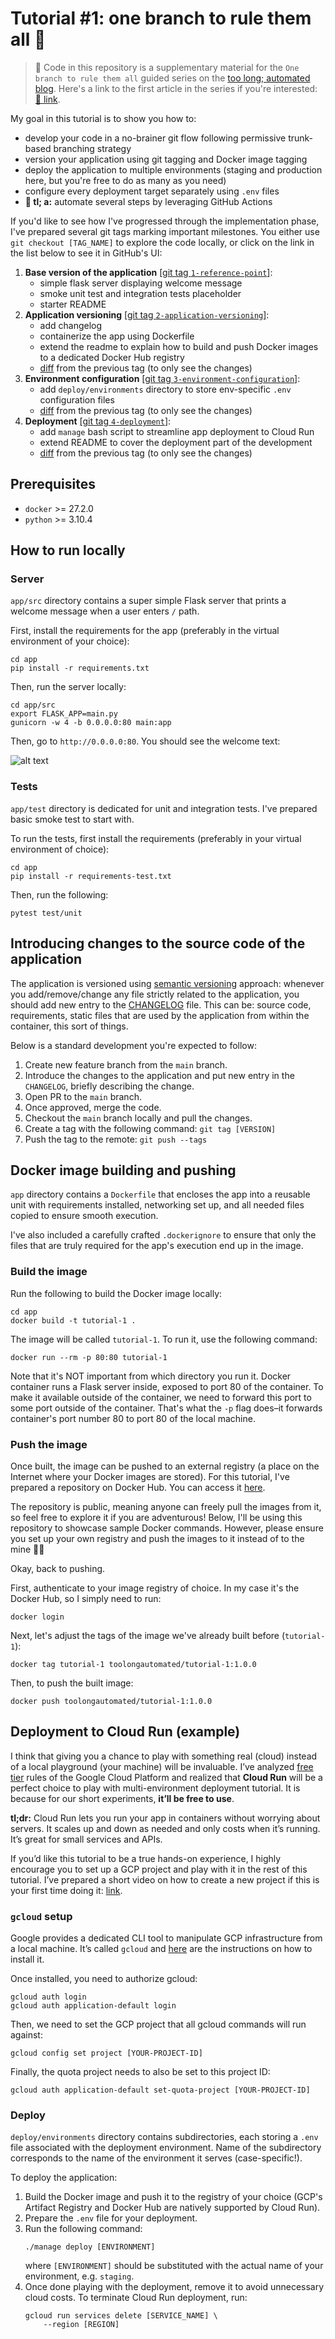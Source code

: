 # Tutorial #1: one branch to rule them all 🌳

> 🚨 Code in this repository is a supplementary material for the `One branch to
> rule them all` guided series on the [too long; automated
> blog](https://blog.toolongautomated.com). Here's a link to the first article
> in the series if you're interested:
[🔗 link](https://toolongautomated.com/posts/2024/one-branch-to-rule-them-all-1).

My goal in this tutorial is to show you how to:
- develop your code in a no-brainer git flow following permissive trunk-based branching strategy
- version your application using git tagging and Docker image tagging
- deploy the application to multiple environments (staging and production here, but you're free to do as many as you need)
- configure every deployment target separately using `.env` files
- **🚀 tl; a:** automate several steps by leveraging GitHub Actions

If you'd like to see how I've progressed through the implementation phase, I've
prepared several git tags marking important milestones. You either use `git
checkout [TAG_NAME]` to explore the code locally, or click on the link in the
list below to see it in GitHub's UI:

1. **Base version of the application** [[git tag
`1-reference-point`]](https://github.com/toolongautomated/tutorial-1/tree/1-reference-point):
    - simple flask server displaying welcome message
    - smoke unit test and integration tests placeholder
    - starter README
2. **Application versioning** [[git tag
`2-application-versioning`]](https://github.com/toolongautomated/tutorial-1/tree/2-application-versioning):
    - add changelog
    - containerize the app using Dockerfile
    - extend the readme to explain how to build and push Docker images to a dedicated Docker Hub registry
    - [diff](https://github.com/toolongautomated/tutorial-1/compare/1-reference-point...2-application-versioning) from the previous tag (to only see the changes)
3. **Environment configuration** [[git tag `3-environment-configuration`]](https://github.com/toolongautomated/tutorial-1/tree/3-environment-configuration):
    - add `deploy/environments` directory to store env-specific `.env` configuration files
    - [diff](https://github.com/toolongautomated/tutorial-1/compare/2-application-versioning...3-environment-configuration) from the previous tag (to only see the changes)
4. **Deployment** [[git tag `4-deployment`]](https://github.com/toolongautomated/tutorial-1/tree/4-deployment):
    - add `manage` bash script to streamline app deployment to Cloud Run
    - extend README to cover the deployment part of the development
    - [diff](https://github.com/toolongautomated/tutorial-1/compare/3-environment-configuration...4-deployment) from the previous tag (to only see the changes)

## Prerequisites

- `docker` >= 27.2.0
- `python` >= 3.10.4

## How to run locally

### Server

`app/src` directory contains a super simple Flask server that prints a welcome
message when a user enters `/` path.

First, install the requirements for the app (preferably in the virtual environment of your choice):

```shell
cd app
pip install -r requirements.txt
```

Then, run the server locally:

```shell
cd app/src
export FLASK_APP=main.py
gunicorn -w 4 -b 0.0.0.0:80 main:app
```

Then, go to `http://0.0.0.0:80`. You should see the welcome text:

![alt text](docs/welcome-screen.png)

### Tests

`app/test` directory is dedicated for unit and integration tests. I've prepared basic smoke test to start with.

To run the tests, first install the requirements (preferably in your virtual environment of choice):

```shell
cd app
pip install -r requirements-test.txt
```

Then, run the following:

```shell
pytest test/unit
```

## Introducing changes to the source code of the application

The application is versioned using [semantic versioning](https://semver.org/)
approach: whenever you add/remove/change any file strictly related to the
application, you should add new entry to the [CHANGELOG](app/CHANGELOG.md) file.
This can be: source code, requirements, static files that are used by the
application from within the container, this sort of things.

Below is a standard development you're expected to follow:

1. Create new feature branch from the `main` branch.
2. Introduce the changes to the application and put new entry in the
`CHANGELOG`, briefly describing the change.
3. Open PR to the `main` branch.
4. Once approved, merge the code.
5. Checkout the `main` branch locally and pull the changes.
6. Create a tag with the following command: `git tag [VERSION]`
7. Push the tag to the remote: `git push --tags`

## Docker image building and pushing

`app` directory contains a `Dockerfile` that encloses the app into a reusable
unit with requirements installed, networking set up, and all needed files copied
to ensure smooth execution.

I've also included a carefully crafted `.dockerignore` to ensure that only the
files that are truly required for the app's execution end up in the image.

### Build the image

Run the following to build the Docker image locally:

```shell
cd app
docker build -t tutorial-1 .
```

The image will be called `tutorial-1`. To run it, use the following command:

```shell
docker run --rm -p 80:80 tutorial-1
```

Note that it's NOT important from which directory you run it. Docker container
runs a Flask server inside, exposed to port 80 of the container. To make it
available outside of the container, we need to forward this port to some port
outside of the container. That's what the `-p` flag does–it forwards container's
port number 80 to port 80 of the local machine.

### Push the image

Once built, the image can be pushed to an external registry (a place on the
Internet where your Docker images are stored). For this tutorial, I've prepared
a repository on Docker Hub. You can access it
[here](https://hub.docker.com/r/toolongautomated/tutorial-1).

The repository is public, meaning anyone can freely pull the images from it, so
feel free to explore it if you are adventurous! Below, I'll be using this
repository to showcase sample Docker commands. However, please ensure you set up
your own registry and push the images to it instead of to the mine 🙌🏼

Okay, back to pushing.

First, authenticate to your image registry of choice. In my case it's the Docker
Hub, so I simply need to run:

```shell
docker login
```

Next, let's adjust the tags of the image we've already built before
(`tutorial-1`):

```shell
docker tag tutorial-1 toolongautomated/tutorial-1:1.0.0
```

Then, to push the built image:

```shell
docker push toolongautomated/tutorial-1:1.0.0
```

## Deployment to Cloud Run (example)

I think that giving you a chance to play with something real (cloud) instead of
a local playground (your machine) will be invaluable. I’ve analyzed [free
tier](https://cloud.google.com/free/docs/free-cloud-features) rules of the
Google Cloud Platform and realized that **Cloud Run** will be a perfect choice
to play with multi-environment deployment tutorial. It is because for our short
experiments, **it’ll be free to use**.

**tl;dr:** Cloud Run lets you run your app in containers without worrying about
servers. It scales up and down as needed and only costs when it’s running. It’s
great for small services and APIs.

If you’d like this tutorial to be a true hands-on experience, I highly encourage
you to set up a GCP project and play with it in the rest of this tutorial. I’ve
prepared a short video on how to create a new project if this is your first time
doing it: [link](https://youtu.be/pC2dBysvhwI).

### `gcloud` setup

Google provides a dedicated CLI tool to manipulate GCP infrastructure from a
local machine. It’s called `gcloud` and
[here](https://cloud.google.com/sdk/docs/install) are the instructions on how to
install it.

Once installed, you need to authorize gcloud:

```shell
gcloud auth login
gcloud auth application-default login
```

Then, we need to set the GCP project that all gcloud commands will run against:

```shell
gcloud config set project [YOUR-PROJECT-ID]
```

Finally, the quota project needs to also be set to this project ID:

```shell
gcloud auth application-default set-quota-project [YOUR-PROJECT-ID]
```

### Deploy

`deploy/environments` directory contains subdirectories, each storing a `.env`
file associated with the deployment environment. Name of the subdirectory
corresponds to the name of the environment it serves (case-specific!).

To deploy the application:
1. Build the Docker image and push it to the registry of your choice (GCP's
    Artifact Registry and Docker Hub are natively supported by Cloud Run).
2. Prepare the `.env` file for your deployment.
3. Run the following command:
    ```shell
    ./manage deploy [ENVIRONMENT]
    ```
    where `[ENVIRONMENT]` should be substituted with the actual name of your
    environment, e.g. `staging`.
4. Once done playing with the deployment, remove it to avoid unnecessary cloud costs. To terminate Cloud Run deployment, run:
    ```shell
    gcloud run services delete [SERVICE_NAME] \
        --region [REGION]
    ```
